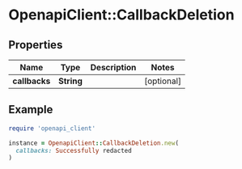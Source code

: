 # OpenapiClient::CallbackDeletion

## Properties

| Name | Type | Description | Notes |
| ---- | ---- | ----------- | ----- |
| **callbacks** | **String** |  | [optional] |

## Example

```ruby
require 'openapi_client'

instance = OpenapiClient::CallbackDeletion.new(
  callbacks: Successfully redacted
)
```

